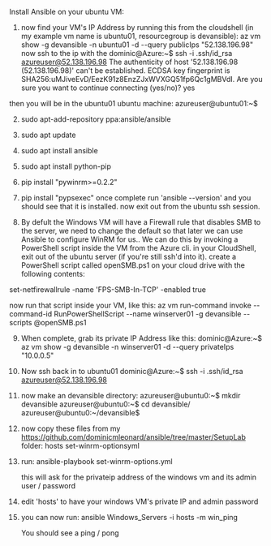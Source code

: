 Install Ansible on your ubuntu VM:

1. now find your VM's IP Address by running this from the cloudshell (in my example vm name is ubuntu01, resourcegroup is devansible):
 az vm show -g devansible -n ubuntu01 -d --query publicIps
"52.138.196.98"
now ssh to the ip with the 
dominic@Azure:~$ ssh -i .ssh/id_rsa azureuser@52.138.196.98
The authenticity of host '52.138.196.98 (52.138.196.98)' can't be established.
ECDSA key fingerprint is SHA256:uMJiveEvD/EezK91z8EnzZJxWVXGQ51fp6Qc1gMBVdI.
Are you sure you want to continue connecting (yes/no)? yes

then you will be in the ubuntu01 ubuntu machine:
azureuser@ubuntu01:~$

2. sudo apt-add-repository ppa:ansible/ansible
3. sudo apt update
4. sudo apt install ansible
5. sudo apt install python-pip
6. pip install "pywinrm>=0.2.2"
7. pip install "pypsexec"
   once complete run 'ansible --version' and you should see that it is installed.
   now exit out from the ubuntu ssh session.

9. By defult the Windows VM will have a Firewall rule that disables SMB to the server, we need to change the default so that later we can use Ansible to configure WinRM for us..
We can do this by invoking a PowerShell script inside the VM from the Azure cli.
in your CloudShell, exit out of the ubuntu server (if you're still ssh'd into it).
create a PowerShell script called openSMB.ps1 on your cloud drive with the following contents:

set-netfirewallrule -name 'FPS-SMB-In-TCP' -enabled true

now run that script inside your VM, like this:
az vm run-command invoke  --command-id RunPowerShellScript --name winserver01 -g devansible --scripts @openSMB.ps1

9. When complete, grab its private IP Address like this:
dominic@Azure:~$ az vm show -g devansible -n winserver01 -d --query privateIps
"10.0.0.5"

10. Now ssh back in to ubuntu01
dominic@Azure:~$ ssh -i .ssh/id_rsa azureuser@52.138.196.98

12. now make an devansible directory:
azureuser@ubuntu0:~$ mkdir devansible
azureuser@ubuntu0:~$ cd devansible/
azureuser@ubuntu0:~/devansible$

13. now copy these files from my https://github.com/dominicmleonard/ansible/tree/master/SetupLab folder:
    hosts
    set-winrm-optionsyml

    
14. run:
    ansible-playbook set-winrm-options.yml

    this will ask for the privateip address of the windows vm and its admin user / password

15. edit 'hosts' to have your windows VM's private IP and admin password

16. you can now run:
    ansible Windows_Servers -i hosts -m win_ping

    You should see a ping / pong